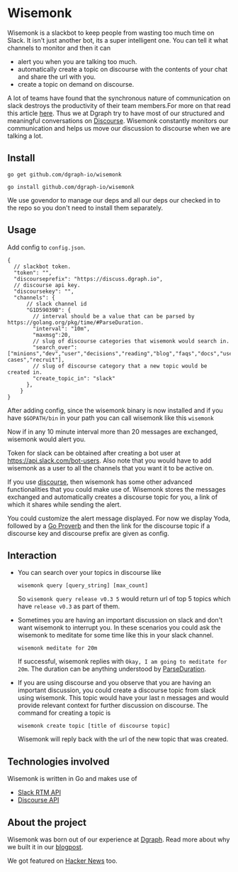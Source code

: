 # Wisemonk

Wisemonk is a slackbot to keep people from wasting too much time on Slack. It isn't just another bot, its a super intelligent one. You can tell it what channels to monitor and then it can

* alert you when you are talking too much.
* automatically create a topic on discourse with the contents of your chat and share the url with you.
* create a topic on demand on discourse.

A lot of teams have found that the synchronous nature of communication on slack destroys the productivity of their team members.For more on that read this article [here](https://medium.com/better-people/slack-i-m-breaking-up-with-you-54600ace03ea#.ox3a8tukc). Thus we at Dgraph try to have most of our structured and meaningful conversations on [Discourse](https://www.discourse.org/). Wisemonk constantly monitors our communication and helps us move our discussion to discourse when we are talking a lot.

## Install

`go get github.com/dgraph-io/wisemonk`

`go install github.com/dgraph-io/wisemonk`

We use govendor to manage our deps and all our deps our checked in to the repo so you don't need to install them separately.

## Usage

Add config to `config.json`.

```
{
  // slackbot token.
  "token": "",
  "discourseprefix": "https://discuss.dgraph.io",
  // discourse api key.
  "discoursekey": "",
  "channels": {
      // slack channel id
      "G1D59039B": {
        // interval should be a value that can be parsed by https://golang.org/pkg/time/#ParseDuration.
        "interval": "10m",
        "maxmsg":20,
        // slug of discourse categories that wisemonk would search in.
        "search_over":["minions","dev","user","decisions","reading","blog","faqs","docs","use-cases","recruit"],
        // slug of discourse category that a new topic would be created in.
        "create_topic_in": "slack"
      },
    }
}
```
After adding config, since the wisemonk binary is now installed and if you have `$GOPATH/bin` in your path you can call wisemonk like this `wisemonk`

Now if in any 10 minute interval more than 20 messages are exchanged, wisemonk would alert you.

Token for slack can be obtained after creating a bot user at https://api.slack.com/bot-users. Also note that you would have to add wisemonk as a user to all the channels that you want it to be active on.

If you use [discourse](https://www.discourse.org/), then wisemonk has some other advanced functionalities that you could make use of. Wisemonk stores the messages exchanged and automatically creates a discourse topic for you, a link of which it shares while sending the alert.


You could customize the alert message displayed. For now we display Yoda, followed by a [Go Proverb](https://go-proverbs.github.io/) and then the link for the discourse topic if a discourse key and discourse prefix are given as config.


## Interaction

- You can search over your topics in discourse like

  `wisemonk query [query_string] [max_count]`

  So `wisemonk query release v0.3 5` would return url of top 5 topics which have `release v0.3` as part of them.

- Sometimes you are having an important discussion on slack and don't want wisemonk to interrupt you. In these scenarios you could ask the wisemonk to meditate for some time like this in your slack channel.

  `wisemonk meditate for 20m`

  If successful, wisemonk replies with `Okay, I am going to meditate for 20m`. The duration can be anything understood by [ParseDuration](https://golang.org/pkg/time/#ParseDuration).

- If you are using discourse and you observe that you are having an important discussion, you could create a discourse topic from slack using wisemonk. This topic would have your last n messages and would provide relevant context for further discussion on discourse. The command for creating a topic is

  `wisemonk create topic [title of discourse topic]`

  Wisemonk will reply back with the url of the new topic that was created.

## Technologies involved

Wisemonk is written in Go and makes use of

* [Slack RTM API](https://api.slack.com/rtm)
* [Discourse API](https://meta.discourse.org/t/discourse-api-documentation/22706)

## About the project
Wisemonk was born out of our experience at [Dgraph](https://github.com/dgraph-io/dgraph). Read more about why we built it in our [blogpost](https://medium.dgraph.io/wisemonk-a-slackbot-to-move-discussions-from-slack-to-discourse-22a53ddce78f#.rcn1wlv3p).

We got featured on [Hacker News](https://news.ycombinator.com/item?id=11908704) too.

